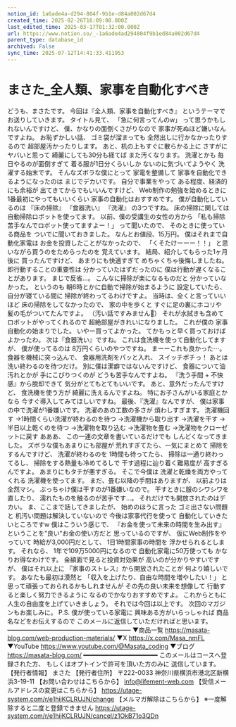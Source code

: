 ```yaml
---
notion_id: 1a6ade4a-d294-804f-9b1e-d84a002d67d4
created_time: 2025-02-26T16:09:00.000Z
last_edited_time: 2025-03-17T01:32:00.000Z
url: https://www.notion.so/_-1a6ade4ad294804f9b1ed84a002d67d4
parent_type: database_id
archived: False
sync_time: 2025-07-12T14:41:33.411953
---
```


# まさた_全人類、家事を自動化すべき

どうも、まさたです。
今回は『全人類、家事を自動化すべき』
というテーマでお送りしていきます。
タイトル見て、
「急に何言ってんのw」
って思うかもしれないんですけど、
僕、かなりの面倒くさがりなので
家事が死ぬほど嫌いなんですよね。
お恥ずかしい話、
ゴミ袋が溜まっても
全然出しに行かなかったりするので
超部屋汚かったりします。
あと、机の上もすぐに散らかる上に
さすがにヤバいと思って
綺麗にしても30分も経てば
また汚くなります。
洗濯とかも
毎日やるのが面倒すぎて
着る服が1日分くらいしか
ないのに気づいてようやく
洗濯する始末です。
そんなズボラな僕にとって
家電を整備して
家事を自動化できるようになったのは
まじでデカいです。
自分で事業をやって
ある程度、経済的にも余裕が
出てきてからでもいいんですけど、
Web制作の勉強を始めるときに
1番最初にやってもいいくらい
家事の自動化はおすすめです。
僕が自動化しているのは
『床の掃除』
『食器洗い』
『洗濯』
の3つですね。
床の掃除に関しては
自動掃除ロボットを使ってます。
以前、僕の受講生の女性の方から
「私も掃除苦手なんでロボット使ってますよー！」
って聞いたので、
そのときに使っている商品を
ついでに聞いておきました。
なんとお値段、15万円。
僕はそれまで自動化家電は
お金を投資したことがなかったので、
「くそたけーーー！！」
と思いながら買うのをためらったのを
覚えています。
結局、紹介してもらった1ヶ月後に
買ったんですけど、
あまりにも快適すぎて
めちゃくちゃ後悔しましたね。
即行動することの重要性は
分かっていたはずだったのに
僕は行動が遅くなることがあります。
まじで反省…。
こんなに掃除が楽になるものだと
分かっていなかった。
というのも
朝6時とかに自動で掃除が始まるように
設定していたら、
自分が寝ている間に
掃除が終わってるわけですよ。
当時は、全くと言っていいほど
床の掃除をしてなかったので、
家の中を歩くと
すぐに足の裏にホコリや
髪の毛がついてたんですよ。
（汚い話ですみません🙏）
それが水拭きも含めて
ロボットがやってくれるので
超絶部屋がきれいになりました。
これが僕の
家事自動化の始まりでした。
いやー買ってよかった。
てかもっと早く買っておけばよかったわ。
次は『食器洗い』ですね。
これは食洗機を使って自動化してますが、
僕が使ってるのは
8万円くらいのやつですね。
まーーこれも良かった⋯。
食器を機械に突っ込んで、
食器用洗剤をパッと入れ、
スイッチポチっ！
あとは洗い終わるのを待つだけ。
別に僕は潔癖ではないんですけど、
食器について油汚れとかが
手にこびりつくのが
どうも苦手なんですよね。
『洗う手間 + 不快感』から脱却できて
気分がとてもとてもいいです。
あと、意外だったんですけど、
食洗機を使う方が
綺麗に洗えるんですよね。
特にお子さんがいる家庭とかなら
今すぐ導入してみてほしいですね。
最後、『洗濯』なんですが、
僕は家事の中で洗濯が1番嫌いです。
洗濯のあの工数の多さが
煩わしすぎます。
洗濯機回す
→1時間くらい洗濯が終わるのを待つ
→洗濯機から取り出す
→洗濯を干す
→半日以上乾くのを待つ
→洗濯物を取り込む
→洗濯物を畳む
→洗濯物をクローゼットに戻す
あああ、
この一連の文章を書いているだけでも
しんどくなってきました。
ズボラな僕もあまりにも部屋が
荒れすぎてたら、一気にまとめて
掃除をするんですけど、
洗濯が終わるのを
1時間も待ってたら、
掃除は一通り終わってるし、
掃除をする熱量も冷めてるしで
干す過程に辿り着く難易度が
高すぎるんですよ。
あまりにもタチが悪すぎる。
そこで今僕は
洗濯と乾燥を両方やってくれる
洗濯機を使ってます。
まだ、畳む以降の手間はありますが、
以前よりは全然マシ。
ぶっちゃけ僕は干すのが1番嫌いなので。
干すときに服のシワシワを直したり、
濡れたものを触るのが苦手です…。
それだけでも開放されたのはデカい。
ま、ここまで話してきましたが、
始めのほうに言った
ゴミ出さない問題と
机汚い問題は解決していないので
今後は家事代行を使って
自動化していきたいところですw
僕はこういう感じで、
『お金を使って未来の時間を生み出す』
ということを"良い"お金の使い方だと
思っているのですが、
仮にWeb制作をやっていて
時給が3,000円だとして、
1日1時間家事の時間を
浮かせられるとします。
それなら、
1年で109万5000円になるので
自動化家電に50万使っても
かなりお得なわけです。
金額面で見ると投資対効果が
高いのが分かりやすいですが、
僕はそれ以上に
『家事のストレス』から開放されたことが
何より嬉しいです。
あなたも最初は漠然と
「収入を上げたり、自由な時間を増やしたい！」
と思って頑張っておられるかもしれませんが
その先の良い未来を想像して
行動すると楽しく努力できるように
なるのでかなりおすすめですよ。
これからともに
人生の自由度を上げていきましょう。
それでは今回は以上です。
次回のマガジンもお楽しみに。
P.S.
僕が使っている家電に
興味ある方がいらっしゃれば
商品名などをお伝えするので
このメールに返信していただければと思います。
━━━━━━━━━━━━━━━━━━━━
▼商品一覧
https://masata-blog.com/web-production-materials/
▼X
https://x.com/Masa_nmFL
▼YouTube
https://www.youtube.com/@Masata_coding
▼ブログ
https://masata-blog.com/
━━━━━━━━━━━━━━━━━━━━
このメールはコースへ登録された方、
もしくはオプトインで許可を頂いた方のみに
送信しています。
【発行者情報】
まさた
【発行者住所】
〒222-0033
神奈川県横浜市港北区新横浜3-19-11
【お問い合わせはこちらから】
info@lifement-web.com
【受信メールアドレスの変更はこちらから】
https://utage-system.com/r/e1hijKCLRUJN/change
【メルマガ解除はこちらから】
※一度解除すると二度と登録できません
https://utage-system.com/r/e1hijKCLRUJN/cancel/z1OkB71o3QDn